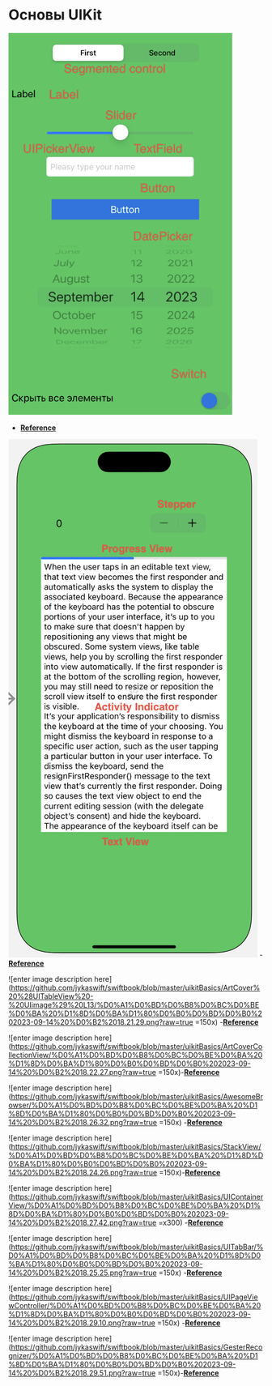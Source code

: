 # Основы UIKit

![](https://github.com/jykaswift/swiftbook/blob/master/uikitBasics/lesson%201-10/%D0%A1%D0%BD%D0%B8%D0%BC%D0%BE%D0%BA%20%D1%8D%D0%BA%D1%80%D0%B0%D0%BD%D0%B0%202023-09-14%20%D0%B2%2018.13.45.png?raw=true)

- **[Reference](https://github.com/jykaswift/swiftbook/tree/master/uikitBasics/lesson%201-10)**

![enter image description here](https://github.com/jykaswift/swiftbook/blob/master/uikitBasics/Lessons%2010-12/%D0%A1%D0%BD%D0%B8%D0%BC%D0%BE%D0%BA%20%D1%8D%D0%BA%D1%80%D0%B0%D0%BD%D0%B0%202023-09-14%20%D0%B2%2018.19.06.png?raw=true) -**[Reference](https://github.com/jykaswift/swiftbook/tree/master/uikitBasics/Lessons%2010-12)**


![enter image description here](https://github.com/jykaswift/swiftbook/blob/master/uikitBasics/ArtCover%20%28UITableView%20-%20UIimage%29%20L13/%D0%A1%D0%BD%D0%B8%D0%BC%D0%BE%D0%BA%20%D1%8D%D0%BA%D1%80%D0%B0%D0%BD%D0%B0%202023-09-14%20%D0%B2%2018.21.29.png?raw=true =150x) -**[Reference](https://github.com/jykaswift/swiftbook/tree/master/uikitBasics/ArtCover%20%28UITableView%20-%20UIimage%29%20L13)**

![enter image description here](https://github.com/jykaswift/swiftbook/blob/master/uikitBasics/ArtCoverCollectionView/%D0%A1%D0%BD%D0%B8%D0%BC%D0%BE%D0%BA%20%D1%8D%D0%BA%D1%80%D0%B0%D0%BD%D0%B0%202023-09-14%20%D0%B2%2018.22.27.png?raw=true =150x)-**[Reference](https://github.com/jykaswift/swiftbook/tree/master/uikitBasics/ArtCoverCollectionView)**


![enter image description here](https://github.com/jykaswift/swiftbook/blob/master/uikitBasics/AwesomeBrowser/%D0%A1%D0%BD%D0%B8%D0%BC%D0%BE%D0%BA%20%D1%8D%D0%BA%D1%80%D0%B0%D0%BD%D0%B0%202023-09-14%20%D0%B2%2018.26.32.png?raw=true =150x) -**[Reference](https://github.com/jykaswift/swiftbook/tree/master/uikitBasics/AwesomeBrowser)**


![enter image description here](https://github.com/jykaswift/swiftbook/blob/master/uikitBasics/StackView/%D0%A1%D0%BD%D0%B8%D0%BC%D0%BE%D0%BA%20%D1%8D%D0%BA%D1%80%D0%B0%D0%BD%D0%B0%202023-09-14%20%D0%B2%2018.24.26.png?raw=true =150x)-**[Reference](https://github.com/jykaswift/swiftbook/tree/master/uikitBasics/StackView)**


![enter image description here](https://github.com/jykaswift/swiftbook/blob/master/uikitBasics/UIContainerView/%D0%A1%D0%BD%D0%B8%D0%BC%D0%BE%D0%BA%20%D1%8D%D0%BA%D1%80%D0%B0%D0%BD%D0%B0%202023-09-14%20%D0%B2%2018.27.42.png?raw=true =x300) -**[Reference](https://github.com/jykaswift/swiftbook/tree/master/uikitBasics/UIContainerView)**


![enter image description here](https://github.com/jykaswift/swiftbook/blob/master/uikitBasics/UITabBar/%D0%A1%D0%BD%D0%B8%D0%BC%D0%BE%D0%BA%20%D1%8D%D0%BA%D1%80%D0%B0%D0%BD%D0%B0%202023-09-14%20%D0%B2%2018.25.25.png?raw=true =150x) -**[Reference](https://github.com/jykaswift/swiftbook/tree/master/uikitBasics/UITabBar)**

![enter image description here](https://github.com/jykaswift/swiftbook/blob/master/uikitBasics/UIPageViewController/%D0%A1%D0%BD%D0%B8%D0%BC%D0%BE%D0%BA%20%D1%8D%D0%BA%D1%80%D0%B0%D0%BD%D0%B0%202023-09-14%20%D0%B2%2018.29.10.png?raw=true =150x) -**[Reference](https://github.com/jykaswift/swiftbook/tree/master/uikitBasics/UIPageViewController)**

![enter image description here](https://github.com/jykaswift/swiftbook/blob/master/uikitBasics/GesterRecognizer/%D0%A1%D0%BD%D0%B8%D0%BC%D0%BE%D0%BA%20%D1%8D%D0%BA%D1%80%D0%B0%D0%BD%D0%B0%202023-09-14%20%D0%B2%2018.29.51.png?raw=true =150x)-**[Reference](https://github.com/jykaswift/swiftbook/tree/master/uikitBasics/GesterRecognizer)**


